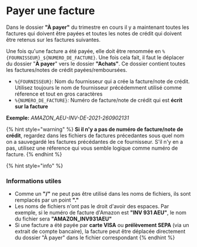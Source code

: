# Payer une facture

Dans le dossier **"À payer"** du trimestre en cours il y a maintenant toutes les factures qui doivent être payées et toutes les notes de crédit qui doivent être retenus sur les factures suivantes. 

Une fois qu'une facture a été payée, elle doit être renommée en `%{FOURNISSEUR}_${NUMERO_DE_FACTURE}`. Une fois cela fait, il faut le déplacer du dossier "**À payer**" vers le dossier **"Achats"**. Ce dossier contient toutes les factures/notes de crédit payées/remboursées.

* `%{FOURNISSEUR}`: Nom du fournisseur qui a crée la facture/note de crédit. Utilisez toujours le nom de fournisseur précédemment utilisé comme réference et tout en gros caractères
* `%{NUMERO_DE_FACTURE}`_:_ Numéro de facture/note de crédit qui est **écrit sur la facture** 

**Exemple:** _AMAZON\_AEU-INV-DE-2021-260902131_

{% hint style="warning" %}
**Si il n'y a pas de numéro de facture/note de crédit**, regardez dans les fichiers de factures précedantes sous quel nom on a sauvegardé les factures précédantes de ce fournisseur. S'il n'y en a pas, utilisez une réference qui vous semble logique comme numéro de facture.
{% endhint %}

{% hint style="info" %}
### Informations utiles

* Comme un **"/"** ne peut pas être utilisé dans les noms de fichiers, ils sont remplacés par un point **"."**
* Les noms de fichiers n'ont pas le droit d'avoir des espaces. Par exemple, si le numéro de facture d'Amazon est **"INV 931 AEU"**, le nom du fichier sera **"AMAZON\_INV931AEU"**
* Si une facture a été payée par **carte VISA** ou **prélèvement SEPA** \(via un extrait de compte bancaire\), la facture peut être déplacée directement du dossier "À payer" dans le fichier correspondant
{% endhint %}

